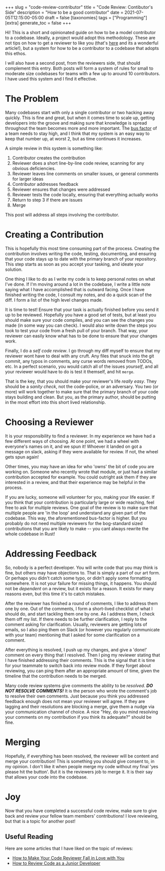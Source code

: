 +++
slug = "code-review-contributor"
title = "Code Review: Contibutor's Side"
description = "How to be a good contributor"
date = 2021-07-05T12:15:00-05:00
draft = false
[taxonomies]
tags = ["Programming"]
[extra]
generate_toc = false
+++

Hi! This is a short and opinionated guide on how to be a model contributor to a codebase. Ideally, a project would adopt this methodology. These are not tips on how to get a reviewer to like you (that's [here](https://mtlynch.io/code-review-love/) and its a wonderful article!), but a system for how to be a contributor to a codebase that adopts this ethos.

I will also have a second post, from the reviewers side, that should complement this entry. Both posts will form a system of rules for small to moderate size codebases for teams with a few up to around 10 contributors. I have used this system and I find it effective.

# The Problem #

Many codebases start with only a single contributor or two hacking away quickly. This is fine and great, but when it comes time to scale up, getting developers into the groove and making sure that knowledge is spread throughout the team becomes more and more important. The [bus factor](https://en.wikipedia.org/wiki/Bus_factor) of a team needs to stay high, and I think that my system is an easy way to keep that number up, at worst 2, but as time continues it increases.

A simple review in this system is something like:

1. Contributor creates the contribution
2. Reviewer does a short line-by-line code review, scanning for any obvious deficiencies.
3. Reviewer leaves line comments on smaller issues, or general comments for larger ideas
4. Contributor addresses feedback
5. Reviewer ensures that changes were addressed
6. Reviewer tests the code locally, ensuring that everything actually works
7. Return to step 3 if there are issues
8. Merge

This post will address all steps involving the contributor.

# Creating a Contribution #

This is hopefully this most time consuming part of the process. Creating the contribution involves writing the code, testing, documenting, and ensuring that your code stays up to date with the primary branch of your repository. This step starts as soon as you accept your tasking, and ideate your solution.

One thing I like to do as I write my code is to keep personal notes on what I've done. If I'm moving around a lot in the codebase, I write a little note saying what I have accomplished that is outward facing. Once I have finished writing the code, I consult my notes, and do a quick scan of the diff. I form a list of the high level changes made.

It is time to test! Ensure that your task is actually finished before you send it up to be reviewed. Hopefully you have a good set of tests, but at least you should make sure your code compiles, and you can see the changes you made (in some way you can check). I would also write down the steps you took to test your code from a fresh pull of your branch. That way, your reviewer can easily know what has to be done to ensure that your changes work.

Finally, I do a _self code review_. I go through my diff myself to ensure that my reviewer wont have to deal with any cruft. Any files that snuck into the git commit, any typos in comments, any curse words removed from TODOs, etc. In a perfect scenario, you would catch all of the issues _yourself_, and all your reviewer would have to do is test it themself, and hit `merge`.

That is the key, that you should make your reviewer's life _really easy_. They should be a _sanity check_, not the code-police, or an adversary. You two (or more) will work together to make sure that the primary branch of your code stays building and clean. But you, as the primary author, should be putting in the most effort into this short lived relationship.

# Choosing a Reviewer #

It is your responsibility to find a reviewer. In my experience we have had a few different ways of choosing. At one point, we had a wheel with everyone's names on it, and we spun it! Whoever it landed on got a message on slack, asking if they were available for review. If not, the wheel gets spun again!

Other times, you may have an idea for who 'owns' the bit of code you are working on. Someone who recently wrote that module, or just had a similar contribution accepted for example. You could outright ask them if they are interested in a review, and that their experience may be helpful in the process.

If you are lucky, someone will volunteer for you, making your life easier. If you think that your contribution is particularly large or wide reaching, feel free to ask for multiple reviews. One goal of the review is to make sure that multiple people are 'in the loop' and understand any given part of the codebase. This way, the aforementioned bus-factor is higher. But you probably do not need multiple reviewers for the bog-standard sized contributions that you are likely to make -- you cant always rewrite the whole codebase in Rust!

# Addressing Feedback #

So, nobody is a perfect developer. You will write code that you may think is fine, but others may have objections to. That is simply a part of our art form. Or perhaps you didn't catch some typo, or didn't apply some formatting somewhere. It is not your failure for missing things, it happens. You should not be _dependent_ on a review, but it exists for a reason. It exists for many reasons even, but this time it's to catch mistakes.

After the reviewer has finished a round of comments, I like to address them one by one. Out of the comments, I form a short-lived checklist of what I should do, and start tackling them one by one. As I address them, I check them off my list. If there needs to be further clarification, I reply to the comment asking for clarification. Usually, reviewers are getting lots of emails, so I also ping them on Slack (or however you regularly communicate with your team) mentioning that I asked for some clarification on a comment.

After everything is resolved, I push up my changes, and give a 'done!' comment on every thing that I resolved. Then I ping my reviewer stating that I have finished addressing their comments. This is the signal that it is time for your teammate to switch back into review mode. If they forget about reviewing, you can ping them after an appropriate amount of time, given the timeline that the contribution needs to be merged.

Many code review systems give comments the ability to be _resolved_. ***DO NOT RESOLVE COMMENTS!*** It is the person who wrote the comment's job to resolve their own comments. Just because you think you addressed feedback enough does not mean your reviewer will agree. If they are lagging and their resolutions are blocking a merge, give them a nudge via your communication channel of choice. A nice "Hey, do you mind resolving your comments on my contribution if you think its adequate?" should be fine.

# Merging #

Hopefully, if everything has been resolved, the reviewer will be content and merge your contribution! This is something you should give consent to, in my opinion. I don't like it when people merge my code without my final 'yes please hit the button'. But it is the reviewers job to merge it. It is their say that allows your code into the codebase.

# Joy #

Now that you have completed a successful code review, make sure to give back and review your fellow team members' contributions! I love reviewing, but that is a topic for another post!


## Useful Reading ##

Here are some articles that I have liked on the topic of reviews:

* [How to Make Your Code Reviewer Fall in Love with You](https://mtlynch.io/code-review-love/)
* [How to Review Code as a Junior Developer](https://medium.com/pinterest-engineering/how-to-review-code-as-a-junior-developer-10ffb7846958)
